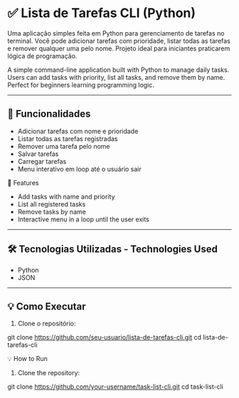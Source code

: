 # ✅ Lista de Tarefas CLI (Python)

Uma aplicação simples feita em Python para gerenciamento de tarefas no terminal. 
Você pode adicionar tarefas com prioridade, listar todas as tarefas e remover qualquer uma pelo nome.
Projeto ideal para iniciantes praticarem lógica de programação.

A simple command-line application built with Python to manage daily tasks. 
Users can add tasks with priority, list all tasks, and remove them by name.
Perfect for beginners learning programming logic.


---

## 📌 Funcionalidades

- Adicionar tarefas com nome e prioridade
- Listar todas as tarefas registradas
- Remover uma tarefa pelo nome
- Salvar tarefas
- Carregar tarefas
- Menu interativo em loop até o usuário sair

📌 Features

- Add tasks with name and priority
- List all registered tasks
- Remove tasks by name
- Interactive menu in a loop until the user exits




---

## 🛠 Tecnologias Utilizadas - Technologies Used

- Python
- JSON

---

## 💡 Como Executar

1. Clone o repositório:

git clone https://github.com/seu-usuario/lista-de-tarefas-cli.git
cd lista-de-tarefas-cli

💡 How to Run

1. Clone the repository:

git clone https://github.com/your-username/task-list-cli.git
cd task-list-cli
